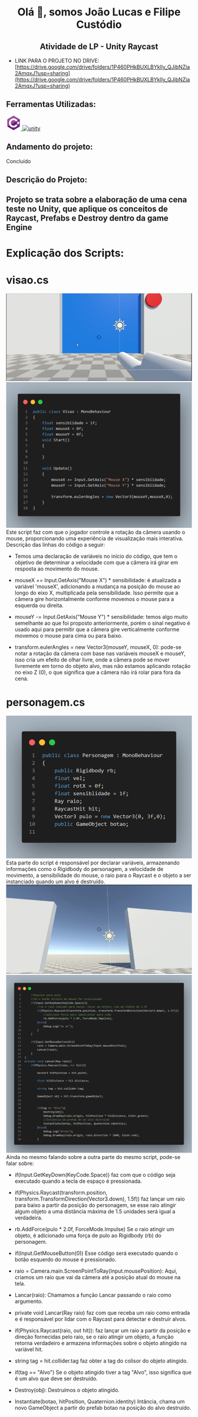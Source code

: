<h1 align="center">Olá 👋, somos João Lucas e Filipe Custódio</h1>
<h2 align="center">Atividade de LP - Unity Raycast</h2>

- LINK PARA O PROJETO NO DRIVE: [https://drive.google.com/drive/folders/1P460PHkBUXLBYklIy_QJibNZia2AmqxJ?usp=sharing](https://drive.google.com/drive/folders/1P460PHkBUXLBYklIy_QJibNZia2AmqxJ?usp=sharing)

<h2>Ferramentas Utilizadas:</h2> 
<p align="left"> <a href="https://www.w3schools.com/cs/" target="_blank" rel="noreferrer"> <img src="https://raw.githubusercontent.com/devicons/devicon/master/icons/csharp/csharp-original.svg" alt="csharp" width="40" height="40"/> </a> <a href="https://unity.com/" target="_blank" rel="noreferrer"> <img src="https://www.vectorlogo.zone/logos/unity3d/unity3d-icon.svg" alt="unity" width="40" height="40"/> </a> </p>

<h2>Andamento do projeto:</h2> 
Concluído

<h2>Descrição do Projeto:<h2>
Projeto se trata sobre a elaboração de uma cena teste no Unity, que aplique os conceitos de Raycast, Prefabs e Destroy dentro da game Engine

<h1>Explicação dos Scripts:</h1>
<h1>visao.cs</h1>
<img src="img/visao_unity.png">
<img src="img/visao_img.png">
<br>
Este script faz com que o jogador controle a rotação da câmera usando o mouse, proporcionando uma experiência de visualização mais interativa. Descrição das linhas do código a seguir:

 - Temos uma declaração de variáveis no início do código, que tem o objetivo de determinar a velocidade com que a câmera irá girar em resposta ao movimento do mouse.
 
 - mouseX += Input.GetAxis("Mouse X") * sensibilidade: é atualizada a variável 'mouseX', adicionando a mudança na posição do mouse ao longo do eixo X, multiplicada pela sensibilidade. Isso permite que a câmera gire horizontalmente conforme movemos o mouse para a esquerda ou direita.
   
 - mouseY -= Input.GetAxis("Mouse Y") * sensibilidade: temos algo muito semelhante ao que foi proposto anteriormente, porém o sinal negativo é usado aqui para permitir que a câmera gire verticalmente conforme movemos o mouse para cima ou para baixo.

 - transform.eulerAngles = new Vector3(mouseY, mouseX, 0): pode-se notar a rotação da câmera com base nas variáveis mouseX e mouseY, isso cria um efeito de olhar livre, onde a câmera pode se mover livremente em torno do objeto alvo, mas não estamos aplicando rotação no eixo Z (0), o que significa que a câmera não irá rolar para fora da cena.

<h1>personagem.cs</h1>
<img src="img/personagem_img1.png">
<br>
Esta parte do script é responsável por declarar variáveis, armazenando informações como o Rigidbody do personagem, a velocidade de movimento, a sensibilidade do mouse, o raio para o Raycast e o objeto a ser instanciado quando um alvo é destruído.
<img src="img/personagem_unity.png">
<img src="img/personagem_img3.png">
<br>
Ainda no mesmo falando sobre a outra parte do mesmo script, pode-se falar sobre: 

- if(Input.GetKeyDown(KeyCode.Space)) faz com que o código seja executado quando a tecla de espaço é pressionada.

- if(Physics.Raycast(transform.position, transform.TransformDirection(Vector3.down), 1.5f)) faz lançar um raio para baixo a partir da posição do personagem, se esse raio atingir algum objeto a uma distância máxima de 1.5 unidades será igual a verdadeira.

- rb.AddForce(pulo * 2.0f, ForceMode.Impulse) Se o raio atingir um objeto, é adicionado uma força de pulo ao Rigidbody (rb) do personagem.
  
- if(Input.GetMouseButton(0)) Esse código será executado quando o botão esquerdo do mouse é pressionado.

- raio = Camera.main.ScreenPointToRay(Input.mousePosition): Aqui, criamos um raio que vai da câmera até a posição atual do mouse na tela.

- Lancar(raio): Chamamos a função Lancar passando o raio como argumento.

- private void Lancar(Ray raio) faz com que receba um raio como entrada e é responsável por lidar com o Raycast para detectar e destruir alvos.

- if(Physics.Raycast(raio, out hit)): faz lançar um raio a partir da posição e direção fornecidas pelo raio, se o raio atingir um objeto, a função retorna verdadeiro e armazena informações sobre o objeto atingido na variável hit.

- string tag = hit.collider.tag faz obter a tag do colisor do objeto atingido.

- if(tag == "Alvo") Se o objeto atingido tiver a tag "Alvo", isso significa que é um alvo que deve ser destruído.

- Destroy(obj): Destruímos o objeto atingido.

- Instantiate(botao, hitPosition, Quaternion.identity) Intância, chama um novo GameObject a partir do prefab botao na posição do alvo destruído.

  




